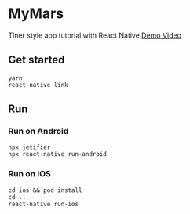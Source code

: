 # MyMars

Tiner style app tutorial with React Native
[Demo Video](https://drive.google.com/file/d/1GHOI0ljMn-bBZTUV2Gb2sldsrqAeYw0N/view?usp=sharing)

## Get started

```
yarn
react-native link
```

## Run

### Run on Android

```
npx jetifier
npx react-native run-android
```

### Run on iOS

```
cd ios && pod install
cd ..
react-native run-ios
```
